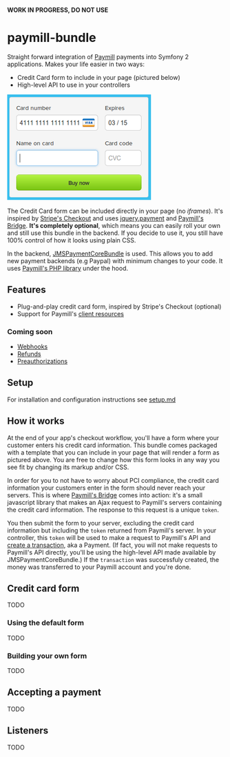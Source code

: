 **WORK IN PROGRESS, DO NOT USE**

# paymill-bundle
Straight forward integration of [Paymill](http://paymill.com) payments into Symfony 2 applications. Makes your life easier in two ways:

* Credit Card form to include in your page (pictured below)
* High-level API to use in your controllers

![Credit card form screenshot](Resources/doc/form.png)

The Credit Card form can be included directly in your page (no *iframes*). It's inspired by [Stripe's Checkout](https://stripe.com/blog/stripe-checkout) and uses [jquery.payment](https://github.com/stripe/jquery.payment) and [Paymill's Bridge](https://www.paymill.com/en-gb/documentation-3/reference/paymill-bridge/). **It's completely optional**, which means you can easily roll your own and still use this bundle in the backend. If you decide to use it, you still have 100% control of how it looks using plain CSS.

In the backend, [JMSPaymentCoreBundle](https://github.com/schmittjoh/JMSPaymentCoreBundle) is used. This allows you to add new payment backends (e.g Paypal) with minimum changes to your code. It uses [Paymill's PHP library](https://github.com/Paymill/Paymill-PHP) under the hood.

## Features

* Plug-and-play credit card form, inspired by Stripe's Checkout (optional)
* Support for Paymill's [client resources](https://www.paymill.com/it-it/documentation-3/reference/api-reference/#clients)

### Coming soon

* [Webhooks](https://www.paymill.com/it-it/documentation-3/reference/api-reference/#webhooks)
* [Refunds](https://www.paymill.com/it-it/documentation-3/reference/api-reference/#refunds)
* [Preauthorizations](https://www.paymill.com/it-it/documentation-3/reference/api-reference/#preauthorizations)

## Setup
For installation and configuration instructions see [setup.md](Resources/doc/setup.md)

## How it works
At the end of your app's checkout workflow, you'll have a form where your customer enters his credit card information. This bundle comes packaged with a template that you can include in your page that will render a form as pictured above. You are free to change how this form looks in any way you see fit by changing its markup and/or CSS.

In order for you to not have to worry about PCI compliance, the credit card information your customers enter in the form should never reach your servers. This is where [Paymill's Bridge](https://www.paymill.com/en-gb/documentation-3/reference/paymill-bridge/) comes into action: it's a small javascript library that makes an Ajax request to Paymill's servers containing the credit card information. The response to this request is a unique `token`.

You then submit the form to your server, excluding the credit card information but including the `token` returned from Paymill's server. In your controller, this `token` will be used to make a request to Paymill's API and [create a transaction](https://www.paymill.com/it-it/documentation-3/reference/api-reference/#create-new-transaction-with), aka a Payment. (If fact, you will not make requests to Paymill's API directly, you'll be using the high-level API made available by JMSPaymentCoreBundle.) If the `transaction` was successfuly created, the money was transferred to your Paymill account and you're done.

## Credit card form
TODO

### Using the default form
TODO

### Building your own form
TODO

## Accepting a payment
TODO

## Listeners
TODO